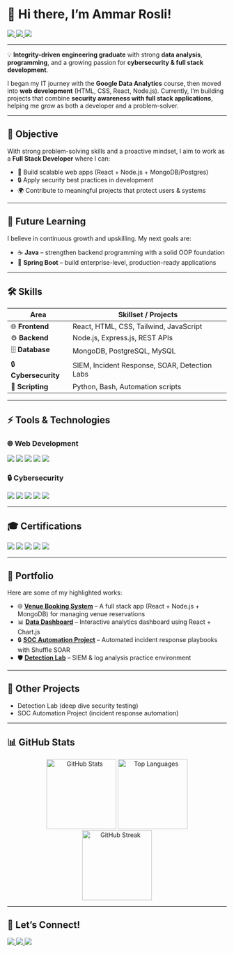 # 👋 Hi there, I’m Ammar Rosli!  

<a href="https://www.linkedin.com/in/muhammad-ammarosli93/">
  <img src="https://img.shields.io/badge/-LinkedIn-0072b1?&style=for-the-badge&logo=linkedin&logoColor=white" />
</a>
<a href="mailto:ammarrosli93@gmail.com">
  <img src="https://img.shields.io/badge/-Gmail-D14836?style=for-the-badge&logo=gmail&logoColor=white" />
</a>
<a href="https://github.com/ammarrosli93">
  <img src="https://img.shields.io/badge/-GitHub-181717?&style=for-the-badge&logo=github&logoColor=white" />
</a>

---

💡 **Integrity-driven engineering graduate** with strong **data analysis**, **programming**, and a growing passion for **cybersecurity & full stack development**.  

I began my IT journey with the **Google Data Analytics** course, then moved into **web development** (HTML, CSS, React, Node.js). Currently, I’m building projects that combine **security awareness with full stack applications**, helping me grow as both a developer and a problem-solver.  

---

## 🎯 Objective  

With strong problem-solving skills and a proactive mindset, I aim to work as a **Full Stack Developer** where I can:  
- 🚀 Build scalable web apps (React + Node.js + MongoDB/Postgres)  
- 🔒 Apply security best practices in development  
- 🌍 Contribute to meaningful projects that protect users & systems  

---

## 📘 Future Learning  

I believe in continuous growth and upskilling. My next goals are:  

- ☕ **Java** – strengthen backend programming with a solid OOP foundation  
- 🌱 **Spring Boot** – build enterprise-level, production-ready applications  

---

## 🛠️ Skills  

| Area                     | Skillset / Projects |
|---------------------------|---------------------|
| 🌐 **Frontend**           | React, HTML, CSS, Tailwind, JavaScript |
| ⚙️ **Backend**            | Node.js, Express.js, REST APIs |
| 🗄️ **Database**           | MongoDB, PostgreSQL, MySQL |
| 🔒 **Cybersecurity**      | SIEM, Incident Response, SOAR, Detection Labs |
| 📜 **Scripting**          | Python, Bash, Automation scripts |

---

## ⚡ Tools & Technologies  

### 🌐 Web Development  
<div>
  <img src="https://img.shields.io/badge/-React-61DAFB?style=for-the-badge&logo=react&logoColor=black" />
  <img src="https://img.shields.io/badge/-Node.js-339933?style=for-the-badge&logo=node.js&logoColor=white" />
  <img src="https://img.shields.io/badge/-Express-000000?style=for-the-badge&logo=express&logoColor=white" />
  <img src="https://img.shields.io/badge/-MongoDB-47A248?style=for-the-badge&logo=mongodb&logoColor=white" />
  <img src="https://img.shields.io/badge/-PostgreSQL-4169E1?style=for-the-badge&logo=postgresql&logoColor=white" />
</div>

### 🔒 Cybersecurity  
<div>
  <img src="https://img.shields.io/badge/-Wireshark-1679A7?&style=for-the-badge&logo=Wireshark&logoColor=white" />
  <img src="https://img.shields.io/badge/-Suricata-EF3B2D?&style=for-the-badge&logo=Suricata&logoColor=white" />
  <img src="https://img.shields.io/badge/-Zeek-777BB4?&style=for-the-badge&logo=Zeek&logoColor=white" />
  <img src="https://img.shields.io/badge/-Splunk-000000?&style=for-the-badge&logo=Splunk&logoColor=white" />
  <img src="https://img.shields.io/badge/-Elastic-005571?&style=for-the-badge&logo=Elastic&logoColor=white" />
</div>

---

## 🎓 Certifications  

<div>
  <img src="https://img.shields.io/badge/-Security%2B-FF0000?&style=for-the-badge&logo=CompTIA&logoColor=white" />
  <img src="https://img.shields.io/badge/-Network%2B-007ACC?&style=for-the-badge&logo=CompTIA&logoColor=white" />
  <img src="https://img.shields.io/badge/-A%2B-4D4D4D?&style=for-the-badge&logo=CompTIA&logoColor=white" />
  <img src="https://img.shields.io/badge/-CDSA-006400?&style=for-the-badge&logoColor=white" />
  <img src="https://img.shields.io/badge/-CCD-000080?&style=for-the-badge&logoColor=white" />
</div>

---

## 💼 Portfolio  

Here are some of my highlighted works:  

- 🌐 **[Venue Booking System](https://github.com/ammarrosli93/venue-booking)** – A full stack app (React + Node.js + MongoDB) for managing venue reservations  
- 📊 **[Data Dashboard](https://github.com/ammarrosli93/data-dashboard)** – Interactive analytics dashboard using React + Chart.js  
- 🔒 **[SOC Automation Project](https://github.com/ammarrosli93/soc-automation)** – Automated incident response playbooks with Shuffle SOAR  
- 🛡️ **[Detection Lab](https://github.com/ammarrosli93/detection-lab)** – SIEM & log analysis practice environment  

---

## 🚀 Other Projects  

- Detection Lab (deep dive security testing)  
- SOC Automation Project (incident response automation)  

---

## 📊 GitHub Stats  

<div align="center">
  
  <img src="https://github-readme-stats.vercel.app/api?username=ammarrosli93&show_icons=true&theme=tokyonight" alt="GitHub Stats" height="160" />
  <img src="https://github-readme-stats.vercel.app/api/top-langs/?username=ammarrosli93&layout=compact&theme=tokyonight" alt="Top Languages" height="160" />
  
  <br/>
  
  <img src="https://streak-stats.demolab.com/?user=ammarrosli93&theme=tokyonight" alt="GitHub Streak" height="160" />
  
</div>

---

## 🤝 Let’s Connect!  

<a href="https://www.linkedin.com/in/muhammad-ammarosli93/">
  <img src="https://img.shields.io/badge/-LinkedIn-0072b1?&style=for-the-badge&logo=linkedin&logoColor=white" />
</a>
<a href="mailto:ammarrosli93@gmail.com">
  <img src="https://img.shields.io/badge/-Gmail-D14836?&style=for-the-badge&logo=gmail&logoColor=white" />
</a>
<a href="https://github.com/ammarrosli93">
  <img src="https://img.shields.io/badge/-GitHub-181717?&style=for-the-badge&logo=github&logoColor=white" />
</a>
